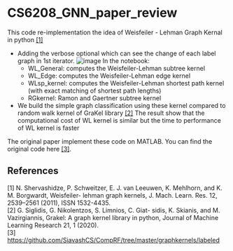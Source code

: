 # CS6208_GNN_paper_review
This code re-implementation the idea of Weisfeiler - Lehman Graph Kernal in python [[1]](#1)

- Adding the verbose optional which can see the change of each label graph in 1st iterator. 
![image](https://user-images.githubusercontent.com/16068098/230894187-398890cc-6352-4f0f-a6f8-1d2ded2f14af.png)
In the notebook:
   - WL_General: computes the Weisfeiler-Lehman subtree kernel
   - WL_Edge: computes the Weisfeiler-Lehman edge kernel
   - WLsp_kernel: computes the Weisfeiler-Lehman shortest path kernel (with 
exact matching of shortest path lengths)
   - RGkernel: Ramon and Gaertner subtree kernel
- We build the simple graph classification using these kernel compared to random walk kernel of GraKel library [[2]](#2) 
The result show that the computational cost of WL kernel is similar but the time to performance of WL kernel is faster  

The original paper implement these code on MATLAB. You can find the original code here [[3]](#3).

## References 
<a id = "1">[1]</a>
N. Shervashidze, P. Schweitzer, E. J. van Leeuwen,
K. Mehlhorn, and K. M. Borgwardt, Weisfeiler-
lehman graph kernels, J. Mach. Learn. Res. 12,
2539–2561 (2011), ISSN 1532-4435. </br>
<a id= "2">[2]</a> G. Siglidis, G. Nikolentzos, S. Limnios, C. Giat-
sidis, K. Skianis, and M. Vazirgiannis, Grakel: A
graph kernel library in python, Journal of Machine Learning Research 21, 1 (2020). </br>
<a id= "3">[3]</a> https://github.com/SiavashCS/CompRF/tree/master/graphkernels/labeled  </br>
